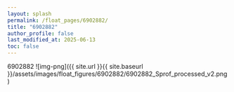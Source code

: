```yaml
---
layout: splash
permalink: /float_pages/6902882/
title: "6902882"
author_profile: false
last_modified_at: 2025-06-13
toc: false
---
```

 
6902882
![img-png]({{ site.url }}{{ site.baseurl }}/assets/images/float_figures/6902882/6902882_Sprof_processed_v2.png)
